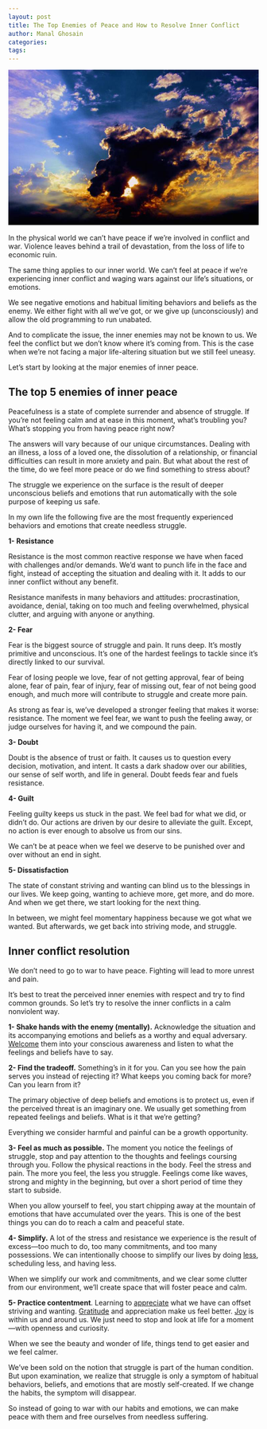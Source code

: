 ```yaml
---
layout: post
title: The Top Enemies of Peace and How to Resolve Inner Conflict
author: Manal Ghosain
categories:
tags:
---
```


![Sun and Clouds](/images/sun-clouds.jpg)

In the physical world we can’t have peace if we’re involved in conflict and war. Violence leaves behind a trail of devastation, from the loss of life to economic ruin. 

The same thing applies to our inner world. We can’t feel at peace if we’re experiencing inner conflict and waging wars against our life’s situations, or emotions. 

We see negative emotions and habitual limiting behaviors and beliefs as the enemy. We either fight with all we’ve got, or we give up (unconsciously) and allow the old programming to run unabated. 

And to complicate the issue, the inner enemies may not be known to us. We feel the conflict but we don’t know where it’s coming from. This is the case when we’re not facing a major life-altering situation but we still feel uneasy. 

Let’s start by looking at the major enemies of inner peace. 

## The top 5 enemies of inner peace

Peacefulness is a state of complete surrender and absence of struggle. If you’re not feeling calm and at ease in this moment, what’s troubling you? What’s stopping you from having peace right now? 

The answers will vary because of our unique circumstances. Dealing with an illness, a loss of a loved one, the dissolution of a relationship, or financial difficulties can result in more anxiety and pain. But what about the rest of the time, do we feel more peace or do we find something to stress about? 

The struggle we experience on the surface is the result of deeper unconscious beliefs and emotions that run automatically with the sole purpose of keeping us safe. 

In my own life the following five are the most frequently experienced behaviors and emotions that create needless struggle. 

**1- Resistance** 

Resistance is the most common reactive response we have when faced with challenges and/or demands. We’d want to punch life in the face and fight, instead of accepting the situation and dealing with it. It adds to our inner conflict without any benefit. 

Resistance manifests in many behaviors and attitudes: procrastination, avoidance, denial, taking on too much and feeling overwhelmed, physical clutter, and arguing with anyone or anything. 

**2- Fear** 

Fear is the biggest source of struggle and pain. It runs deep. It’s mostly primitive and unconscious. It’s one of the hardest feelings to tackle since it’s directly linked to our survival. 

Fear of losing people we love, fear of not getting approval, fear of being alone, fear of pain, fear of injury, fear of missing out, fear of not being good enough, and much more will contribute to struggle and create more pain. 

As strong as fear is, we’ve developed a stronger feeling that makes it worse: resistance. The moment we feel fear, we want to push the feeling away, or judge ourselves for having it, and we compound the pain. 

**3- Doubt** 

Doubt is the absence of trust or faith. It causes us to question every decision, motivation, and intent. It casts a dark shadow over our abilities, our sense of self worth, and life in general. Doubt feeds fear and fuels resistance. 

**4- Guilt** 

Feeling guilty keeps us stuck in the past. We feel bad for what we did, or didn’t do. Our actions are driven by our desire to alleviate the guilt. Except, no action is ever enough to absolve us from our sins. 

We can’t be at peace when we feel we deserve to be punished over and over without an end in sight. 

**5- Dissatisfaction** 

The state of constant striving and wanting can blind us to the blessings in our lives. We keep going, wanting to achieve more, get more, and do more. And when we get there, we start looking for the next thing. 

In between, we might feel momentary happiness because we got what we wanted. But afterwards, we get back into striving mode, and struggle. 

## Inner conflict resolution

We don’t need to go to war to have peace. Fighting will lead to more unrest and pain. 

It’s best to treat the perceived inner enemies with respect and try to find common grounds. So let’s try to resolve the inner conflicts in a calm nonviolent way. 

**1- Shake hands with the enemy (mentally).** Acknowledge the situation and its accompanying emotions and beliefs as a worthy and equal adversary. [Welcome](/welcoming-this-moment/) them into your conscious awareness and listen to what the feelings and beliefs have to say. 

**2- Find the tradeoff.** Something’s in it for you. Can you see how the pain serves you instead of rejecting it? What keeps you coming back for more? Can you learn from it? 

The primary objective of deep beliefs and emotions is to protect us, even if the perceived threat is an imaginary one. We usually get something from repeated feelings and beliefs. What is it that we’re getting? 

Everything we consider harmful and painful can be a growth opportunity. 

**3- Feel as much as possible.** The moment you notice the feelings of struggle, stop and pay attention to the thoughts and feelings coursing through you. Follow the physical reactions in the body. Feel the stress and pain. The more you feel, the less you struggle. Feelings come like waves, strong and mighty in the beginning, but over a short period of time they start to subside. 

When you allow yourself to feel, you start chipping away at the mountain of emotions that have accumulated over the years. This is one of the best things you can do to reach a calm and peaceful state. 

**4- Simplify.** A lot of the stress and resistance we experience is the result of excess—too much to do, too many commitments, and too many possessions. We can intentionally choose to simplify our lives by doing [less](/less-but-better/), scheduling less, and having less. 

When we simplify our work and commitments, and we clear some clutter from our environment, we’ll create space that will foster peace and calm. 

**5- Practice contentment**. Learning to [appreciate](/contentment-and-ambition/) what we have can offset striving and wanting. [Gratitude](/a-gratitude-journey/) and appreciation make us feel better. [Joy](/joy-now/) is within us and around us. We just need to stop and look at life for a moment—with openness and curiosity. 

When we see the beauty and wonder of life, things tend to get easier and we feel calmer. 

We’ve been sold on the notion that struggle is part of the human condition. But upon examination, we realize that struggle is only a symptom of habitual behaviors, beliefs, and emotions that are mostly self-created. If we change the habits, the symptom will disappear. 

So instead of going to war with our habits and emotions, we can make peace with them and free ourselves from needless suffering.